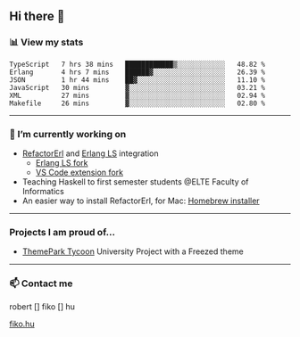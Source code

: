 ## Hi there 👋

### 📊 View my stats

<!--START_SECTION:waka-->

```text
TypeScript   7 hrs 38 mins   ████████████▒░░░░░░░░░░░░   48.82 %
Erlang       4 hrs 7 mins    ██████▓░░░░░░░░░░░░░░░░░░   26.39 %
JSON         1 hr 44 mins    ██▓░░░░░░░░░░░░░░░░░░░░░░   11.10 %
JavaScript   30 mins         ▓░░░░░░░░░░░░░░░░░░░░░░░░   03.21 %
XML          27 mins         ▓░░░░░░░░░░░░░░░░░░░░░░░░   02.94 %
Makefile     26 mins         ▓░░░░░░░░░░░░░░░░░░░░░░░░   02.80 %
```

<!--END_SECTION:waka-->


---

### 🔭 I’m currently working on
- [RefactorErl](https://plc.inf.elte.hu/erlang/) and [Erlang LS](https://erlang-ls.github.io) integration 
  - [Erlang LS fork](https://github.com/robertfiko/erlang_ls)
  - [VS Code extension fork](https://github.com/robertfiko/vscode)
- Teaching Haskell to first semester students @ELTE Faculty of Informatics
- An easier way to install RefactorErl, for Mac: [Homebrew installer](https://github.com/robertfiko/homebrew-referl-installer)

---
### Projects I am proud of...
- [ThemePark Tycoon](https://szofttech.inf.elte.hu/szofttech/public/csip-42) University Project with a Freezed theme
---


### 📫 Contact me
robert [] fiko [] hu

[fiko.hu](https://fiko.hu)


<!--
**robertfiko/robertfiko** is a ✨ _special_ ✨ repository because its `README.md` (this file) appears on your GitHub profile.

Here are some ideas to get you started:

- 🔭 I’m currently working on ...
- 🌱 I’m currently learning ...
- 👯 I’m looking to collaborate on ...
- 🤔 I’m looking for help with ...
- 💬 Ask me about ...
- 📫 How to reach me: ...
- 😄 Pronouns: ...
- ⚡ Fun fact: ...
-->

